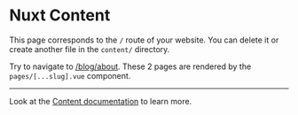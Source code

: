 # Nuxt Content

This page corresponds to the `/` route of your website. You can delete it or create another file in the `content/` directory.

Try to navigate to [/blog/about](/about). These 2 pages are rendered by the `pages/[...slug].vue` component.

---

Look at the [Content documentation](https://content.nuxtjs.org/) to learn more.
